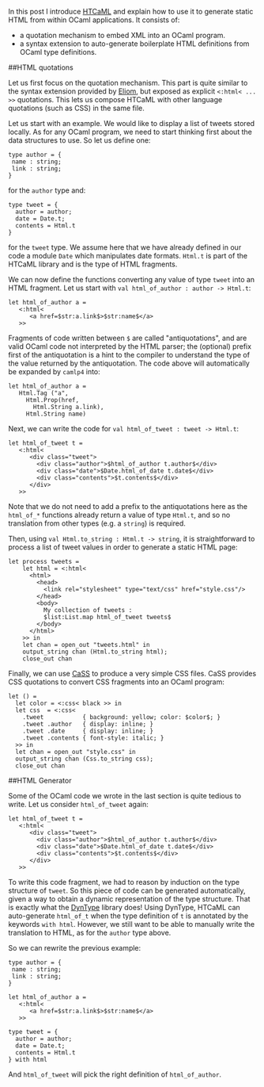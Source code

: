 In this post I introduce [HTCaML](http://www.github.com/samoht/htcaml)
and explain how to use it to generate static HTML from within OCaml applications. It consists of:

* a quotation mechanism to embed XML into an OCaml program.
* a syntax extension to auto-generate boilerplate HTML definitions from OCaml type definitions.

##HTML quotations

Let us first focus on the quotation mechanism. This part is quite
similar to the syntax extension provided by
[Eliom](http://ocsigen.org/eliom/manual/1.3.0/), but exposed as
explicit `<:html< ... >>` quotations. This lets us compose HTCaML with
other language quotations (such as CSS) in the same file.

Let us start with an example. We would like to display a list of tweets
stored locally. As for any OCaml program, we need to start thinking first
about the data structures to use. So let us define one:

```
type author = {
 name : string;
 link : string;
}
```

for the `author` type and:

```
type tweet = {
  author = author;
  date = Date.t;
  contents = Html.t
}
```

for the `tweet` type. We assume here that we have already defined in our
code a module `Date` which manipulates date formats. `Html.t` is
part of the HTCaML library and is the type of HTML fragments.

We can now define the functions converting any value of type `tweet`
into an HTML fragment. Let us start with `val html_of_author : author -> Html.t`:

```
let html_of_author a =
   <:html<
      <a href=$str:a.link$>$str:name$</a>
   >>
```

Fragments of code written between `$` are called "antiquotations", and
are valid OCaml code not interpreted by the HTML parser; the
(optional) prefix first of the antiquotation is a hint to the compiler
to understand the type of the value returned by the antiquotation. The
code above will automatically be expanded by `camlp4` into:

```
let html_of_author a =
   Html.Tag ("a",
     Html.Prop(href,
       Html.String a.link),
     Html.String name)
```

Next, we can write the code for `val html_of_tweet : tweet -> Html.t`:

```
let html_of_tweet t =
   <:html<
      <div class="tweet">
        <div class="author">$html_of_author t.author$</div>
        <div class="date">$Date.html_of_date t.date$</div>
        <div class="contents">$t.contents$</div>
      </div>
   >>
```

Note that we do not need to add a prefix to the antiquotations here as
the `html_of_*` functions already return a value of type `Html.t`, and so
no translation from other types (e.g. a `string`) is required.

Then, using `val Html.to_string : Html.t -> string`, it is
straightforward to process a list of tweet values in order to generate
a static HTML page:

```
let process tweets =
    let html = <:html<
      <html>
        <head>
          <link rel="stylesheet" type="text/css" href="style.css"/>
        </head>
        <body>
          My collection of tweets :
          $list:List.map html_of_tweet tweets$
        </body>
      </html>
    >> in
    let chan = open_out "tweets.html" in
    output_string chan (Html.to_string html);
    close_out chan
```

Finally, we can use [CaSS](http://www.github.com/samoht/cass) to produce
a very simple CSS files. CaSS provides CSS quotations to convert CSS
fragments into an OCaml program:

```
let () =
  let color = <:css< black >> in
  let css  = <:css<
    .tweet           { background: yellow; color: $color$; }
    .tweet .author   { display: inline; }
    .tweet .date     { display: inline; }
    .tweet .contents { font-style: italic; }
  >> in
  let chan = open_out "style.css" in
  output_string chan (Css.to_string css);
  close_out chan
```

##HTML Generator
 
Some of the OCaml code we wrote in the last section is quite tedious
to write. Let us consider `html_of_tweet` again:

```
let html_of_tweet t =
   <:html<
      <div class="tweet">
        <div class="author">$html_of_author t.author$</div>
        <div class="date">$Date.html_of_date t.date$</div>
        <div class="contents">$t.contents$</div>
      </div>
   >>
```

To write this code fragment, we had to reason by
induction on the type structure of `tweet`. So this piece of code can
be generated automatically, given a way to obtain a dynamic representation of the
type structure. That is exactly what the
[DynType](http://www.github.com/samoht/dyntype) library does!
Using DynType, HTCaML can auto-generate `html_of_t` when the type definition of
`t` is annotated by the keywords `with html`. However, we still want
to be able to manually write the translation to HTML, as for the
`author` type above.

So we can rewrite the previous example:

```
type author = {
 name : string;
 link : string;
}

let html_of_author a =
   <:html<
      <a href=$str:a.link$>$str:name$</a>
   >>

type tweet = {
  author = author;
  date = Date.t;
  contents = Html.t
} with html
```

And `html_of_tweet` will pick the right definition of `html_of_author`.

